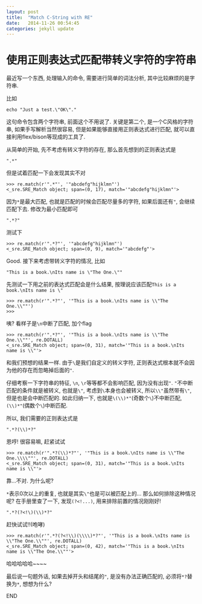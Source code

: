 ```yaml
---
layout: post
title:  "Match C-String with RE"
date:   2014-11-26 00:54:45
categories: jekyll update
---
```

# 使用正则表达式匹配带转义字符的字符串

最近写一个东西, 处理输入的命令, 需要进行简单的词法分析, 其中比较麻烦的是字符串.


比如


    echo "Just a test.\"OK\"."


这句命令包含两个字符串, 前面这个不用说了. 关键是第二个, 是一个C风格的字符串, 如果手写解析当然很容易, 但是如果能够直接用正则表达式进行匹配, 就可以直接利用flex/bison等现成的工具了.


从简单的开始, 先不考虑有转义字符的存在, 那么首先想到的正则表达式是

    ".*"

但是试着匹配一下会发现其实不对

    >>> re.match(r'".*"', '"abcdefg"hijklmn"')
    <_sre.SRE_Match object; span=(0, 17), match='"abcdefg"hijklmn"'>

因为`*`是最大匹配, 也就是匹配的时候会匹配尽量多的字符, 如果后面还有`"`, 会继续匹配下去. 修改为最小匹配即可

    ".*?"

测试下

    >>> re.match(r'".*?"', '"abcdefg"hijklmn"')
    <_sre.SRE_Match object; span=(0, 9), match='"abcdefg"'>

Good. 接下来考虑带转义字符的情况, 比如

    "This is a book.\nIts name is \"The One.\""

先测试一下用之前的表达式匹配会是什么结果, 按理说应该匹配`This is a book.\nIts name is \"`

    >>> re.match(r'".*?"', '"This is a book.\nIts name is \\"The One.\\""')
    >>>

咦? 看样子是`\n`中断了匹配, 加个flag

    >>> re.match(r'".*?"', '"This is a book.\nIts name is \\"The One.\\""', re.DOTALL)
    <_sre.SRE_Match object; span=(0, 31), match='"This is a book.\nIts name is \\"'>

和我们预想的结果一样. 由于`\`是我们自定义的转义字符, 正则表达式根本就不会因为他的存在而忽略掉后面的`"`.

仔细考察一下字符串的特征, `\n`, `\r`等等都不会影响匹配, 因为没有出现`"`. `"`不中断匹配的条件就是被转义, 也就是`\"`, 考虑到`\`本身也会被转义, 所以`\\"`虽然带有`\"`, 但是也是会中断匹配的. 如此归纳一下, 也就是`\(\\)*"`(奇数个`\`)不中断匹配, `(\\)*"`(偶数个`\`)中断匹配.

所以, 我们需要的正则表达式是

    ".*?(\\)*?"

恩哼! 很容易嘛, 赶紧试试

    >>> re.match(r'".*?(\\)*?"', '"This is a book.\nIts name is \\"The One.\\\\""', re.DOTALL)
    <_sre.SRE_Match object; span=(0, 31), match='"This is a book.\nIts name is \\"'>

靠...不对. 为什么呢?

`*`表示0次以上的重复, 也就是其实`\"`也是可以被匹配上的... 那么如何排除这种情况呢? 在手册里查了一下, 发现`(?<!...)`, 用来排除前置的情况刚刚好!

    ".*?(?<!\)(\\)*?"

赶快试试!!(咆哮)

    >>> re.match(r'".*?(?<!\\)(\\\\)*?"', '"This is a book.\nIts name is \\"The One.\\""', re.DOTALL)
    <_sre.SRE_Match object; span=(0, 42), match='"This is a book.\nIts name is \\"The One.\\""'>

哈哈哈哈哈~~~~

最后说一句题外话, 如果去掉开头和结尾的`"`, 是没有办法正确匹配的, 必须将`*?`替换为`*`, 想想为什么?

END
